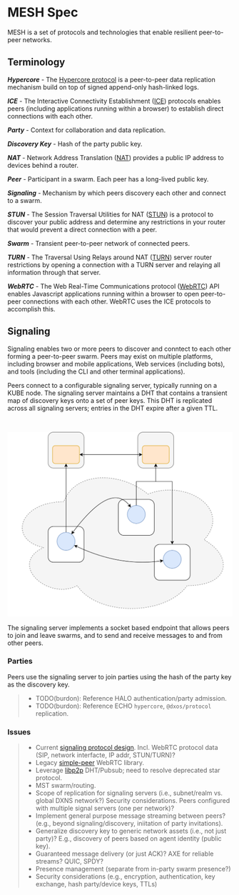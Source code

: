# MESH Spec

MESH is a set of protocols and technologies that enable resilient peer-to-peer networks.


## Terminology

***Hypercore*** -
The [Hypercore protocol](https://hypercore-protocol.org) is a peer-to-peer data replication mechanism build on top of signed append-only hash-linked logs.

***ICE*** -
The Interactive Connectivity Establishment ([ICE](https://en.wikipedia.org/wiki/Interactive_Connectivity_Establishment)) protocols enables peers (including applications running within a browser) to establish direct connections with each other.

***Party*** -
Context for collaboration and data replication.

***Discovery Key*** - 
Hash of the party public key.

***NAT*** -
Network Address Translation ([NAT](https://en.wikipedia.org/wiki/Network_address_translation)) provides a public IP address to devices behind a router.

***Peer*** -
Participant in a swarm. Each peer has a long-lived public key.

***Signaling*** -
Mechanism by which peers discovery each other and connect to a swarm.

***STUN*** -
The Session Traversal Utilities for NAT ([STUN](https://en.wikipedia.org/wiki/STUN)) is a protocol to discover your public address and determine any restrictions in your router that would prevent a direct connection with a peer.

***Swarm*** -
Transient peer-to-peer network of connected peers.

***TURN*** -
The Traversal Using Relays around NAT ([TURN](https://en.wikipedia.org/wiki/TURN)) server router restrictions by opening a connection with a TURN server and relaying all information through that server.

***WebRTC*** -
The Web Real-Time Communications protocol ([WebRTC](https://developer.mozilla.org/en-US/docs/Web/API/WebRTC_API/Protocols)) API enables Javascript applications running within a browser to open peer-to-peer connections with each other. WebRTC uses the ICE protocols to accomplish this.


## Signaling

Signaling enables two or more peers to discover and conntect to each other forming a peer-to-peer swarm.
Peers may exist on multiple platforms, including browser and mobile applications, Web services (including bots), and tools (including the CLI and other terminal applications).

Peers connect to a configurable signaling server, typically running on a KUBE node.
The signaling server maintains a DHT that contains a transient map of discovery keys onto a set of peer keys.
This DHT is replicated across all signaling servers; entries in the DHT expire after a given TTL.

<br/> 

![Signaling](./diagrams/mesh-signal.drawio.svg)

The signaling server implements a socket based endpoint that allows peers to join and leave swarms, and to send and receive messages to and from other peers.


### Parties

Peers use the signaling server to join parties using the hash of the party key as the discovery key.

> - TODO(burdon): Reference HALO authentication/party admission.
> - TODO(burdon): Reference ECHO `hypercore`, `@dxos/protocol` replication.


### Issues

> - Current [signaling protocol design](https://github.com/dxos/protocols/issues/1316). Incl. WebRTC protocol data (SIP, network interfacte, IP addr, STUN/TURN)?
> - Legacy [simple-peer](https://www.npmjs.com/package/simple-peer) WebRTC library.
> - Leverage [libp2p](https://github.com/libp2p/specs) DHT/Pubsub; need to resolve deprecated star protocol.
> - MST swarm/routing.
> - Scope of replication for signaling servers (i.e., subnet/realm vs. global DXNS network?) Security considerations. Peers configured with multiple signal servers (one per network)?
> - Implement general purpose message streaming between peers? (e.g., beyond signaling/discovery, iniitation of party invitations).
> - Generalize discovery key to generic network assets (i.e., not just party)? E.g., discovery of peers based on agent identity (public key).
> - Guaranteed message delivery (or just ACK)? AXE for reliable streams? QUIC, SPDY?
> - Presence management (separate from in-party swarm presence?)
> - Security considerations (e.g., encryption, authentication, key exchange, hash party/device keys, TTLs)
